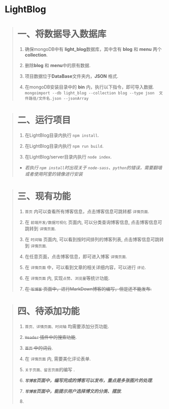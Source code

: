# LightBlog
>  # **一、将数据导入数据库**    
>  1. 确保mongoDB中有 **light_blog**数据库，其中含有 **blog** 和 **menu** 两个 **collection**.   
>
>  2. 删除**blog** 和 **menu**中的原有数据.   
>
>  2. 项目数据位于**DataBase**文件夹内，**JSON** 格式.      
>
>  3. 在mongoDB安装目录中的 **bin** 内，执行以下指令，即可导入数据.   
`mongoimport --db light_blog --collection blog --type json  文件路径/文件名.json --jsonArray`

   
>  # **二、运行项目**    
>  1. 在LightBlog目录内执行 `npm install`.
>
>  2. 在LightBlog目录内执行 `npm run build`.   
>
>  3. 在LightBlog/server目录内执行 `node index`.   
> + *若执行 `npm install`时出现关于 `node-sass`、`python`的错误，需要翻墙或者使用阿里的镜像进行安装*      



>  # **三、现有功能**    
>  1. `首页` 内可以查看所有博客信息，点击博客信息可跳转都 `详情页面`.
>
>  2. 在 `前端开发/数据可视化` 页面内, 可以分类查询博客信息, 点击博客信息可跳转到 `详情页面`.   
>
>  3. 在 `时间轴` 页面内,  可以看到按时间排列的博客列表, 点击博客信息可跳转到 `详情页面`.     
>
>  4. 在任意页面，点击博客信息，即可进入博客 `详情页面`.     
>
>  5. 在 `详情页面` 中，可以看到文章的相关详细内容，可以进行 `评论`.
>   
>  6. 在 `详情页面` 内,  实现`点赞`、`浏览量`等统计功能.    
>
>  7. ~~在 `写博客` 页面中，进行MarkDown博客的编写，但是还不能发布.~~
 


 >  # **四、待添加功能**    
>  1. `首页、详情页面、时间轴` 均需要添加分页功能.
>
>  2. ~~`Header` 插件中的搜索功能~~.
>
>  3. ~~`首页` 中的词云~~.    
>
>  4. 在 `详情页面` 内,  需要美化评论表单.     
>
>  5. `关于页面、留言页面`的编写 .      
>
>  6. ***`写博客`页面中，编写完成的博客可以发布，重点是多张图片的处理***.     
>
>  7. ***`写博客`页面中，能提示用户选择博文的分类、摆放***.   
>
>  8. ~~~`后台管理`，可以对所有的博客进行二次编辑，同时能够调整其`摆放位置`~~~.
>



